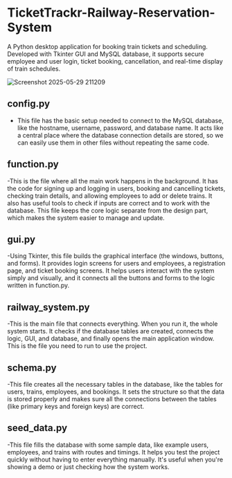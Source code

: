 # TicketTrackr-Railway-Reservation-System
A Python desktop application for booking train tickets and scheduling. Developed with Tkinter GUI and MySQL database, it supports secure employee and user login, ticket booking, cancellation, and real-time display of train schedules.

![Screenshot 2025-05-29 211209](https://github.com/user-attachments/assets/e64df2b3-539b-4997-beaf-3d2bae8a9195)



## config.py

- This file has the basic setup needed to connect to the MySQL database, like the hostname, username, password, and database name. It acts like a central place where the database connection details are stored, so we can easily use them in other files without repeating the same code.

## function.py

-This is the file where all the main work happens in the background. It has the code for signing up and logging in users, booking and cancelling tickets, checking train details, and allowing employees to add or delete trains. It also has useful tools to check if inputs are correct and to work with the database. This file keeps the core logic separate from the design part, which makes the system easier to manage and update.

## gui.py

-Using Tkinter, this file builds the graphical interface (the windows, buttons, and forms). It provides login screens for users and employees, a registration page, and ticket booking screens. It helps users interact with the system simply and visually, and it connects all the buttons and forms to the logic written in function.py.

## railway_system.py

-This is the main file that connects everything. When you run it, the whole system starts. It checks if the database tables are created, connects the logic, GUI, and database, and finally opens the main application window. This is the file you need to run to use the project.

## schema.py

-This file creates all the necessary tables in the database, like the tables for users, trains, employees, and bookings. It sets the structure so that the data is stored properly and makes sure all the connections between the tables (like primary keys and foreign keys) are correct.

## seed_data.py

-This file fills the database with some sample data, like example users, employees, and trains with routes and timings. It helps you test the project quickly without having to enter everything manually. It's useful when you're showing a demo or just checking how the system works.



